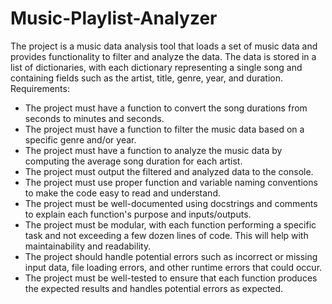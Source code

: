 # Music-Playlist-Analyzer
The project is a music data analysis tool that loads a set of music data and provides functionality 
to filter and analyze the data. The data is stored in a list of dictionaries, with each dictionary 
representing a single song and containing fields such as the artist, title, genre, year, and duration.
Requirements:
* The project must have a function to convert the song durations from seconds to minutes and seconds.
* The project must have a function to filter the music data based on a specific genre and/or year.
* The project must have a function to analyze the music data by computing the average song duration for each artist.
* The project must output the filtered and analyzed data to the console.
* The project must use proper function and variable naming conventions to make the code easy to read and understand.
* The project must be well-documented using docstrings and comments to explain each function's purpose and inputs/outputs.
* The project must be modular, with each function performing a specific task and not exceeding a few dozen lines of code. This will help with maintainability and readability.
* The project should handle potential errors such as incorrect or missing input data, file loading errors, and other runtime errors that could occur.
* The project must be well-tested to ensure that each function produces the expected results and handles potential errors as expected.